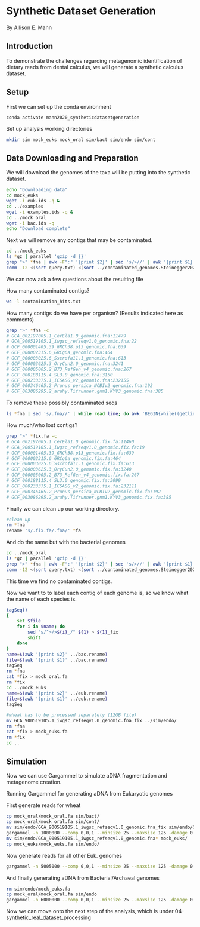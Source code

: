# Synthetic Dataset Generation

By Allison E. Mann

## Introduction

To demonstrate the challenges regarding metagenomic identification of dietary
reads from dental calculus, we will generate a synthetic calculus dataset.

## Setup

First we can set up the conda environment

```
conda activate mann2020_syntheticdatasetgeneration
```

Set up analysis working directories

```bash
mkdir sim mock_euks mock_oral sim/bact sim/endo sim/cont
```

## Data Downloading and Preparation

We will download the genomes of the taxa will be putting into the synthetic
dataset.

```bash
echo "Downloading data"
cd mock_euks
wget -i euk.ids -q &
cd ../examples 
wget -i examples.ids -q & 
cd ../mock_oral
wget -i bac.ids -q
echo "Download complete"
```

Next we will remove any contigs that may be contaminated.

```bash
cd ../mock_euks
ls *gz | parallel 'gzip -d {}'
grep ">" *fna | awk -F":" '{print $2}' | sed 's/>//' | awk '{print $1}' > query.txt
comm -12 <(sort query.txt) <(sort ../contaminated_genomes.Steinegger2020.txt) > contamination_hits.txt
```

We can now ask a few questions about the resulting file

How many contaminated contigs?

```bash
wc -l contamination_hits.txt
```

How many contigs do we have per organism? (Results indicated here as comments)

```bash
grep ">" *fna -c
# GCA_002197005.1_CerEla1.0_genomic.fna:11479
# GCA_900519105.1_iwgsc_refseqv1.0_genomic.fna:22
# GCF_000001405.39_GRCh38.p13_genomic.fna:639
# GCF_000002315.6_GRCg6a_genomic.fna:464
# GCF_000003025.6_Sscrofa11.1_genomic.fna:613
# GCF_000003625.3_OryCun2.0_genomic.fna:3241
# GCF_000005005.2_B73_RefGen_v4_genomic.fna:267
# GCF_000188115.4_SL3.0_genomic.fna:3150
# GCF_000233375.1_ICSASG_v2_genomic.fna:232155
# GCF_000346465.2_Prunus_persica_NCBIv2_genomic.fna:192
# GCF_003086295.2_arahy.Tifrunner.gnm1.KYV3_genomic.fna:385
```

To remove these possibly contaminated seqs


```bash
ls *fna | sed 's/.fna//' | while read line; do awk 'BEGIN{while((getline<"contamination_hits.txt")>0)l[">"$1]=1}/^>/{f=!l[$1]}f' $line.fna > $line.fix.fa; done
```

How much/who lost contigs?

```bash
grep ">" *fix.fa -c
# GCA_002197005.1_CerEla1.0_genomic.fix.fa:11460
# GCA_900519105.1_iwgsc_refseqv1.0_genomic.fix.fa:19
# GCF_000001405.39_GRCh38.p13_genomic.fix.fa:639
# GCF_000002315.6_GRCg6a_genomic.fix.fa:464
# GCF_000003025.6_Sscrofa11.1_genomic.fix.fa:613
# GCF_000003625.3_OryCun2.0_genomic.fix.fa:3240
# GCF_000005005.2_B73_RefGen_v4_genomic.fix.fa:267
# GCF_000188115.4_SL3.0_genomic.fix.fa:3099
# GCF_000233375.1_ICSASG_v2_genomic.fix.fa:232111
# GCF_000346465.2_Prunus_persica_NCBIv2_genomic.fix.fa:192
# GCF_003086295.2_arahy.Tifrunner.gnm1.KYV3_genomic.fix.fa:385
```

Finally we can clean up our working directory.

```bash
#clean up
rm *fna
rename 's/.fix.fa/.fna/' *fa
```

And do the same but with the bacterial genomes

```bash
cd ../mock_oral 
ls *gz | parallel 'gzip -d {}'
grep ">" *fna | awk -F":" '{print $2}' | sed 's/>//' | awk '{print $1}' > query.txt
comm -12 <(sort query.txt) <(sort ../contaminated_genomes.Steinegger2020.txt) > contamination_hits.txt
```

<!-- Allie: we are missing the list above -->

This time we find no contaminated contigs.

Now we want to to label each contig of each genome is, so we know what the name
of each species is.

```bash
tagSeq()
{
    set $file
    for i in $name; do
        sed "s/^>/>${i}_/" ${1} > ${1}_fix
        shift
    done
}
name=$(awk '{print $2}' ../bac.rename)
file=$(awk '{print $1}' ../bac.rename)
tagSeq
rm *fna
cat *fix > mock_oral.fa
rm *fix
cd ../mock_euks
name=$(awk '{print $2}' ../euk.rename)
file=$(awk '{print $1}' ../euk.rename)
tagSeq

#wheat has to be processed separately (12GB file)
mv GCA_900519105.1_iwgsc_refseqv1.0_genomic.fna_fix ../sim/endo/
rm *fna
cat *fix > mock_euks.fa
rm *fix
cd ..
```

## Simulation

Now we can use Gargammel to simulate aDNA fragmentation and metagenome creation.

Running Gargammel for generating aDNA from Eukaryotic genomes

First generate reads for wheat


```bash
cp mock_oral/mock_oral.fa sim/bact/
cp mock_oral/mock_oral.fa sim/cont/
mv sim/endo/GCA_900519105.1_iwgsc_refseqv1.0_genomic.fna_fix sim/endo/GCA_900519105.1_iwgsc_refseqv1.0_genomic.fna
gargammel -n 1000000 --comp 0,0,1 --minsize 25 --maxsize 125 -damage 0.03,0.4,0.01,0.3 --loc 4.106487474 --scale 0.358874723 -o sim/wheat_sim sim
mv sim/endo/GCA_900519105.1_iwgsc_refseqv1.0_genomic.fna* mock_euks/
cp mock_euks/mock_euks.fa sim/endo/
```

Now generate reads for all other Euk. genomes

```bash
gargammel -n 5005000 --comp 0,0,1 --minsize 25 --maxsize 125 -damage 0.03,0.4,0.01,0.3 --loc 4.106487474 --scale 0.358874723 -o sim/mock_euks_sim sim
```

And finally generating aDNA from Bacterial/Archaeal genomes

```bash
rm sim/endo/mock_euks.fa
cp mock_oral/mock_oral.fa sim/endo
gargammel -n 6000000 --comp 0,0,1 --minsize 25 --maxsize 125 -damage 0.03,0.4,0.01,0.3 --loc 4.106487474 --scale 0.358874723 -o sim/mock_oral_sim sim
```

Now we can move onto the next step of the analysis, which is under 04-synthetic_real_dataset_processing